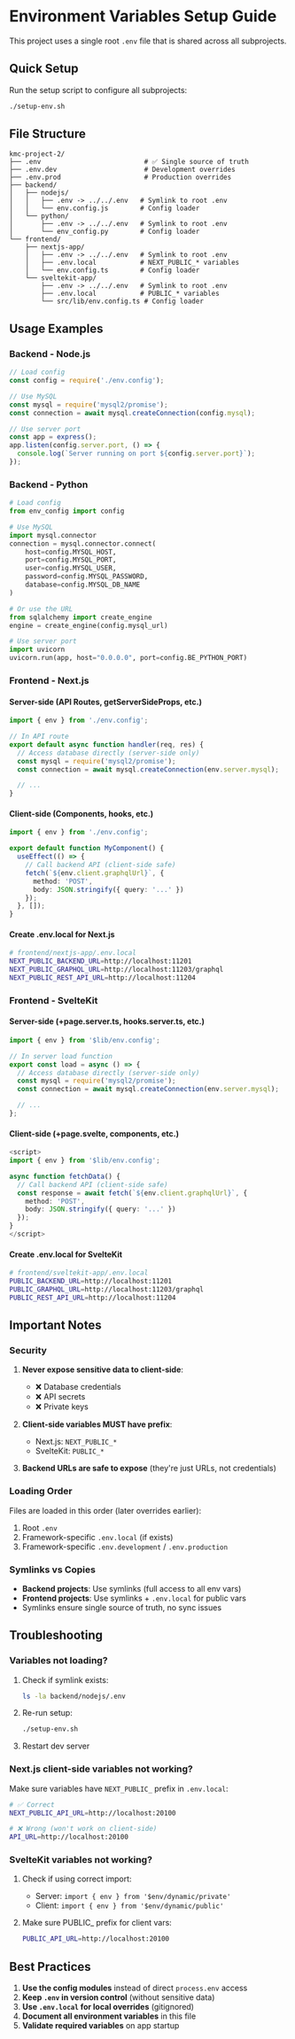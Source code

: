 # Environment Variables Setup Guide

This project uses a single root `.env` file that is shared across all subprojects.

## Quick Setup

Run the setup script to configure all subprojects:

```bash
./setup-env.sh
```

## File Structure

```
kmc-project-2/
├── .env                          # ✅ Single source of truth
├── .env.dev                      # Development overrides
├── .env.prod                     # Production overrides
├── backend/
│   ├── nodejs/
│   │   ├── .env -> ../../.env   # Symlink to root .env
│   │   └── env.config.js        # Config loader
│   └── python/
│       ├── .env -> ../../.env   # Symlink to root .env
│       └── env_config.py        # Config loader
└── frontend/
    ├── nextjs-app/
    │   ├── .env -> ../../.env   # Symlink to root .env
    │   ├── .env.local           # NEXT_PUBLIC_* variables
    │   └── env.config.ts        # Config loader
    └── sveltekit-app/
        ├── .env -> ../../.env   # Symlink to root .env
        ├── .env.local           # PUBLIC_* variables
        └── src/lib/env.config.ts # Config loader
```

## Usage Examples

### Backend - Node.js

```javascript
// Load config
const config = require('./env.config');

// Use MySQL
const mysql = require('mysql2/promise');
const connection = await mysql.createConnection(config.mysql);

// Use server port
const app = express();
app.listen(config.server.port, () => {
  console.log(`Server running on port ${config.server.port}`);
});
```

### Backend - Python

```python
# Load config
from env_config import config

# Use MySQL
import mysql.connector
connection = mysql.connector.connect(
    host=config.MYSQL_HOST,
    port=config.MYSQL_PORT,
    user=config.MYSQL_USER,
    password=config.MYSQL_PASSWORD,
    database=config.MYSQL_DB_NAME
)

# Or use the URL
from sqlalchemy import create_engine
engine = create_engine(config.mysql_url)

# Use server port
import uvicorn
uvicorn.run(app, host="0.0.0.0", port=config.BE_PYTHON_PORT)
```

### Frontend - Next.js

#### Server-side (API Routes, getServerSideProps, etc.)

```typescript
import { env } from './env.config';

// In API route
export default async function handler(req, res) {
  // Access database directly (server-side only)
  const mysql = require('mysql2/promise');
  const connection = await mysql.createConnection(env.server.mysql);

  // ...
}
```

#### Client-side (Components, hooks, etc.)

```typescript
import { env } from './env.config';

export default function MyComponent() {
  useEffect(() => {
    // Call backend API (client-side safe)
    fetch(`${env.client.graphqlUrl}`, {
      method: 'POST',
      body: JSON.stringify({ query: '...' })
    });
  }, []);
}
```

#### Create .env.local for Next.js

```bash
# frontend/nextjs-app/.env.local
NEXT_PUBLIC_BACKEND_URL=http://localhost:11201
NEXT_PUBLIC_GRAPHQL_URL=http://localhost:11203/graphql
NEXT_PUBLIC_REST_API_URL=http://localhost:11204
```

### Frontend - SvelteKit

#### Server-side (+page.server.ts, hooks.server.ts, etc.)

```typescript
import { env } from '$lib/env.config';

// In server load function
export const load = async () => {
  // Access database directly (server-side only)
  const mysql = require('mysql2/promise');
  const connection = await mysql.createConnection(env.server.mysql);

  // ...
};
```

#### Client-side (+page.svelte, components, etc.)

```typescript
<script>
import { env } from '$lib/env.config';

async function fetchData() {
  // Call backend API (client-side safe)
  const response = await fetch(`${env.client.graphqlUrl}`, {
    method: 'POST',
    body: JSON.stringify({ query: '...' })
  });
}
</script>
```

#### Create .env.local for SvelteKit

```bash
# frontend/sveltekit-app/.env.local
PUBLIC_BACKEND_URL=http://localhost:11201
PUBLIC_GRAPHQL_URL=http://localhost:11203/graphql
PUBLIC_REST_API_URL=http://localhost:11204
```

## Important Notes

### Security

1. **Never expose sensitive data to client-side**:
   - ❌ Database credentials
   - ❌ API secrets
   - ❌ Private keys

2. **Client-side variables MUST have prefix**:
   - Next.js: `NEXT_PUBLIC_*`
   - SvelteKit: `PUBLIC_*`

3. **Backend URLs are safe to expose** (they're just URLs, not credentials)

### Loading Order

Files are loaded in this order (later overrides earlier):

1. Root `.env`
2. Framework-specific `.env.local` (if exists)
3. Framework-specific `.env.development` / `.env.production`

### Symlinks vs Copies

- **Backend projects**: Use symlinks (full access to all env vars)
- **Frontend projects**: Use symlinks + `.env.local` for public vars
- Symlinks ensure single source of truth, no sync issues

## Troubleshooting

### Variables not loading?

1. Check if symlink exists:
   ```bash
   ls -la backend/nodejs/.env
   ```

2. Re-run setup:
   ```bash
   ./setup-env.sh
   ```

3. Restart dev server

### Next.js client-side variables not working?

Make sure variables have `NEXT_PUBLIC_` prefix in `.env.local`:

```bash
# ✅ Correct
NEXT_PUBLIC_API_URL=http://localhost:20100

# ❌ Wrong (won't work on client-side)
API_URL=http://localhost:20100
```

### SvelteKit variables not working?

1. Check if using correct import:
   - Server: `import { env } from '$env/dynamic/private'`
   - Client: `import { env } from '$env/dynamic/public'`

2. Make sure PUBLIC_ prefix for client vars:
   ```bash
   PUBLIC_API_URL=http://localhost:20100
   ```

## Best Practices

1. **Use the config modules** instead of direct `process.env` access
2. **Keep `.env` in version control** (without sensitive data)
3. **Use `.env.local` for local overrides** (gitignored)
4. **Document all environment variables** in this file
5. **Validate required variables** on app startup
